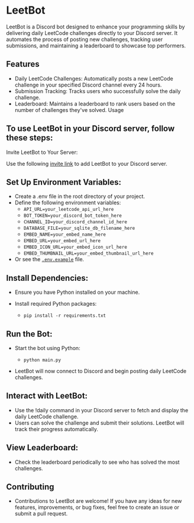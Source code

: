 # LeetBot

LeetBot is a Discord bot designed to enhance your programming skills by delivering daily LeetCode challenges directly to your Discord server. It automates the process of posting new challenges, tracking user submissions, and maintaining a leaderboard to showcase top performers.

## Features

- Daily LeetCode Challenges: Automatically posts a new LeetCode challenge in your specified Discord channel every 24 hours.
- Submission Tracking: Tracks users who successfully solve the daily challenge.
- Leaderboard: Maintains a leaderboard to rank users based on the number of challenges they've solved.
Usage

## To use LeetBot in your Discord server, follow these steps:

Invite LeetBot to Your Server:

Use the following [invite link](https://discord.com/oauth2/authorize?client_id=1259753253999083601&permissions=309237779456&integration_type=0&scope=bot) to add LeetBot to your Discord server.

## Set Up Environment Variables:

- Create a .env file in the root directory of your project.
- Define the following environment variables:
  - `API_URL=your_leetcode_api_url_here`
  - `BOT_TOKEN=your_discord_bot_token_here`
  - `CHANNEL_ID=your_discord_channel_id_here`
  - `DATABASE_FILE=your_sqlite_db_filename_here`
  - `EMBED_NAME=your_embed_name_here`
  - `EMBED_URL=your_embed_url_here`
  - `EMBED_ICON_URL=your_embed_icon_url_here`
  - `EMBED_THUMBNAIL_URL=your_embed_thumbnail_url_here`
- Or see the [`.env.example`](./.env.example) file.

## Install Dependencies:

- Ensure you have Python installed on your machine.
- Install required Python packages:

  - `pip install -r requirements.txt`

## Run the Bot:

- Start the bot using Python:

  - `python main.py`
- LeetBot will now connect to Discord and begin posting daily LeetCode challenges.

## Interact with LeetBot:

- Use the !daily command in your Discord server to fetch and display the daily LeetCode challenge.
- Users can solve the challenge and submit their solutions. LeetBot will track their progress automatically.

## View Leaderboard:

- Check the leaderboard periodically to see who has solved the most challenges.

## Contributing

- Contributions to LeetBot are welcome! If you have any ideas for new features, improvements, or bug fixes, feel free to create an issue or submit a pull request.
